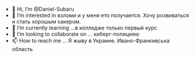 - 👋 Hi, I’m @Daniel-Subaru
- 👀 I’m interested in  взломи и у меня ето получается. Хочу розвиваться и стать хорошым хакером.
- 🌱 I’m currently learning ...в колледже только первый курс
- 💞️ I’m looking to collaborate on ...  киберг-полициею
- 📫 How to reach me ... Я  жыву в Украине. Ивано-Франкивська область

<!---
Daniel-Subaru/Daniel-Subaru is a ✨ special ✨ repository because its `README.md` (this file) appears on your GitHub profile.
You can click the Preview link to take a look at your changes.
--->
